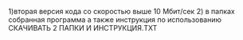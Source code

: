 1)вторая версия кода со скоростью выше 10 Мбит/сек
2) в папках собранная программа а также инструкция по использованию
СКАЧИВАТЬ 2 ПАПКИ И ИНСТРУКЦИЯ.TXT
